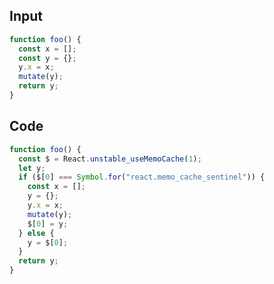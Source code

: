 
## Input

```javascript
function foo() {
  const x = [];
  const y = {};
  y.x = x;
  mutate(y);
  return y;
}

```

## Code

```javascript
function foo() {
  const $ = React.unstable_useMemoCache(1);
  let y;
  if ($[0] === Symbol.for("react.memo_cache_sentinel")) {
    const x = [];
    y = {};
    y.x = x;
    mutate(y);
    $[0] = y;
  } else {
    y = $[0];
  }
  return y;
}

```
      